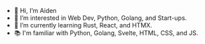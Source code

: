 - 👋 Hi, I’m Aiden
- 👀 I’m interested in Web Dev, Python, Golang, and Start-ups.
- 🌱 I’m currently learning Rust, React, and HTMX.
- 📚 I'm familiar with Python, Golang, Svelte, HTML, CSS, and JS.
